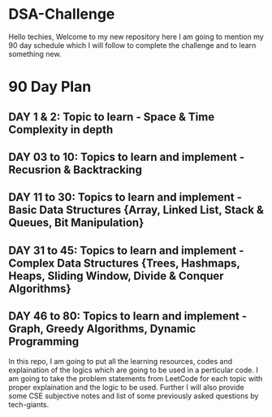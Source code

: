 # DSA-Challenge
Hello techies, Welcome to my new repository here I am going to mention my 90 day schedule which I will follow to complete the challenge and to learn something new.



# 90 Day Plan

DAY 1 & 2: Topic to learn - Space & Time Complexity in depth
---------------------------------------------------------------------------------------------------------------------------------------
DAY 03 to 10: Topics to learn and implement - Recusrion & Backtracking
---------------------------------------------------------------------------------------------------------------------------------------
DAY 11 to 30: Topics to learn and implement - Basic Data Structures {Array, Linked List, Stack & Queues, Bit Manipulation}
---------------------------------------------------------------------------------------------------------------------------------------
DAY 31 to 45: Topics to learn and implement - Complex Data Structures {Trees, Hashmaps, Heaps, Sliding Window, Divide & Conquer Algorithms}
---------------------------------------------------------------------------------------------------------------------------------------
DAY 46 to 80: Topics to learn and implement - Graph, Greedy Algorithms, Dynamic Programming
---------------------------------------------------------------------------------------------------------------------------------------


In this repo, I am going to put all the learning resources, codes and explaination of the logics which are going to be used in a perticular code. I am going to take the
problem statements from LeetCode for each topic with proper explaination and the logic to be used. Further I will also provide some CSE subjective notes and list of some 
previously asked questions by tech-giants.
